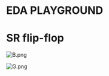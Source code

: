 # EDA PLAYGROUND

# SR flip-flop

![B.png](https://github.com/Tan12d/HDL-Code/assets/100254217/a76534a5-867d-4d75-9816-6c07fdcba94f)

![G.png](https://github.com/Tan12d/HDL-Code/assets/100254217/989f7041-a3f7-4e77-97cd-21b9d9fbcc54)
